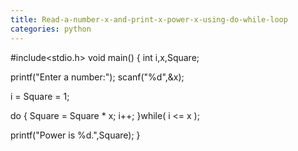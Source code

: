 ```yaml
---
title: Read-a-number-x-and-print-x-power-x-using-do-while-loop
categories: python
---
```


#include&lt;stdio.h&gt;
void main()
{
int i,x,Square;

printf("Enter a number:");
scanf("%d",&amp;x);

i = Square = 1;

do
{
Square = Square * x;
i++;
}while( i &lt;= x );

printf("Power is %d.",Square);
}